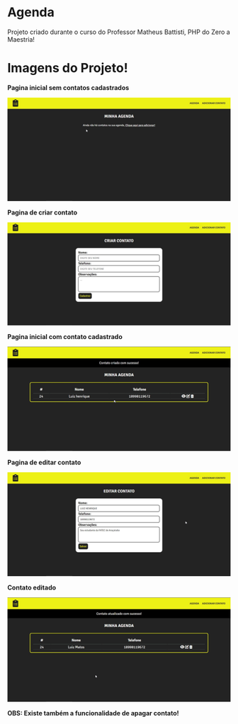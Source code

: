 # Agenda

Projeto criado durante o curso do Professor Matheus Battisti, PHP do Zero a Maestria!

<h1>Imagens do Projeto!</h1>
<p><strong>Pagina inicial sem contatos cadastrados</p>
<img src="agendaHome1.jpg">
<p><strong>Pagina de criar contato</p>
<img src="agendaCriarContato.jpg">
<p><strong>Pagina inicial com contato cadastrado</p>
<img src="agendaHome2.jpg">
<p><strong>Pagina de editar contato</p>
<img src="agendaEditarContato.jpg">
<p><strong>Contato editado</p>
<img src="agendaEditarContato2.jpg">

 OBS: Existe também a funcionalidade de apagar contato!
